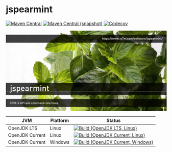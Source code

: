 jspearmint
===

[![Maven Central](https://img.shields.io/maven-central/v/com.io7m.jspearmint/com.io7m.jspearmint.svg?style=flat-square)](http://search.maven.org/#search%7Cga%7C1%7Cg%3A%22com.io7m.jspearmint%22)
[![Maven Central (snapshot)](https://img.shields.io/nexus/s/https/oss.sonatype.org/com.io7m.jspearmint/com.io7m.jspearmint.svg?style=flat-square)](https://oss.sonatype.org/content/repositories/snapshots/com/io7m/jspearmint/)
[![Codecov](https://img.shields.io/codecov/c/github/io7m/jspearmint.svg?style=flat-square)](https://codecov.io/gh/io7m/jspearmint)

![jspearmint](./src/site/resources/jspearmint.jpg?raw=true)

| JVM             | Platform | Status |
|-----------------|----------|--------|
| OpenJDK LTS     | Linux    | [![Build (OpenJDK LTS, Linux)](https://img.shields.io/github/workflow/status/io7m/jspearmint/main-openjdk_lts-linux)](https://github.com/io7m/jspearmint/actions?query=workflow%3Amain-openjdk_lts-linux) |
| OpenJDK Current | Linux    | [![Build (OpenJDK Current, Linux)](https://img.shields.io/github/workflow/status/io7m/jspearmint/main-openjdk_current-linux)](https://github.com/io7m/jspearmint/actions?query=workflow%3Amain-openjdk_current-linux)
| OpenJDK Current | Windows  | [![Build (OpenJDK Current, Windows)](https://img.shields.io/github/workflow/status/io7m/jspearmint/main-openjdk_current-windows)](https://github.com/io7m/jspearmint/actions?query=workflow%3Amain-openjdk_current-windows)


